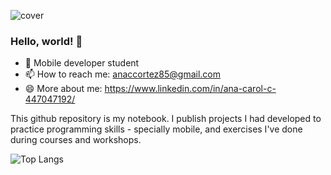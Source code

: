 ![cover](https://i.imgur.com/pLq6X8i.png)

### Hello, world! 👋

- 🌱  Mobile developer student
- 📫 How to reach me: anaccortez85@gmail.com
- 😄 More about me: https://www.linkedin.com/in/ana-carol-c-447047192/

This github repository is my notebook. I publish projects I had developed to practice programming skills - specially mobile, and exercises I've done during courses and workshops.

![Top Langs](https://github-readme-stats.vercel.app/api/top-langs/?username=anacarolcortez&hide=html,css)

